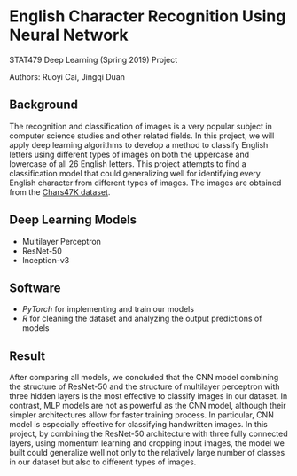 # English Character Recognition Using Neural Network
STAT479 Deep Learning (Spring 2019) Project

Authors: Ruoyi Cai, Jingqi Duan

## Background
The recognition and classification of images is a very popular subject in computer science studies and other related fields. In this
project, we will apply deep learning algorithms to develop a method to classify English letters using different types of
images on both the uppercase and lowercase of all 26 English letters. This project attempts to find a classification model that could generalizing well for identifying every English character from different types of images. The images are obtained from the [Chars47K dataset](http://www.ee.surrey.ac.uk/CVSSP/demos/chars74k/#download).

## Deep Learning Models
+ Multilayer Perceptron
+ ResNet-50            
+ Inception-v3         

## Software
+ *PyTorch* for implementing and train our models
+ *R* for cleaning the dataset and analyzing the output predictions of models

## Result
After comparing all models, we concluded that the CNN model combining the structure of ResNet-50 and the structure of multilayer perceptron with three hidden layers is the most effective to classify images in our dataset. In contrast, MLP models are not as powerful as the CNN model, although their simpler architectures allow for faster training process. In particular, CNN model is especially effective for classifying handwritten images. In this project, by combining the ResNet-50 architecture with three fully connected layers, using momentum learning and cropping input images, the model we built could generalize well not only to the relatively large number of classes in our dataset but also to different types of images.
